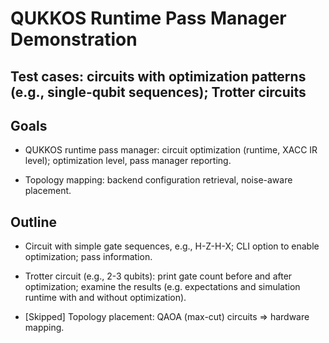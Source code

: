# QUKKOS Runtime Pass Manager Demonstration

## Test cases: circuits with optimization patterns (e.g., single-qubit sequences); Trotter circuits

## Goals

- QUKKOS runtime pass manager: circuit optimization (runtime, XACC IR level); optimization level, pass manager reporting.

- Topology mapping: backend configuration retrieval, noise-aware placement.

## Outline

- Circuit with simple gate sequences, e.g., H-Z-H-X; CLI option to enable optimization; pass information.

- Trotter circuit (e.g., 2-3 qubits): print gate count before and after optimization; examine the results (e.g. expectations and simulation runtime with and without optimization). 

- [Skipped] Topology placement: QAOA (max-cut) circuits => hardware mapping. 


